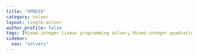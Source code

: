 ```yaml
---
title: "XPRESS"
category: solver
layout: single-solver
author_profile: false
tags: [Mixed-integer linear programming solver, Mixed-integer quadratic programming solver,Mixed-integer second-order cone programming solver]
sidebar:
  nav: "solvers"
---
```

